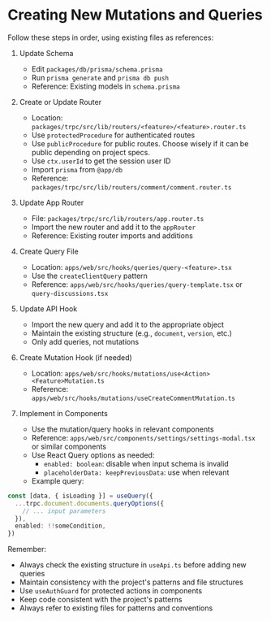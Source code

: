 # Creating New Mutations and Queries

Follow these steps in order, using existing files as references:

1. Update Schema

   - Edit `packages/db/prisma/schema.prisma`
   - Run `prisma generate` and `prisma db push`
   - Reference: Existing models in `schema.prisma`

2. Create or Update Router

   - Location: `packages/trpc/src/lib/routers/<feature>/<feature>.router.ts`
   - Use `protectedProcedure` for authenticated routes
   - Use `publicProcedure` for public routes. Choose wisely if it can be public depending on project specs.
   - Use `ctx.userId` to get the session user ID
   - Import `prisma` from `@app/db`
   - Reference: `packages/trpc/src/lib/routers/comment/comment.router.ts`

3. Update App Router

   - File: `packages/trpc/src/lib/routers/app.router.ts`
   - Import the new router and add it to the `appRouter`
   - Reference: Existing router imports and additions

4. Create Query File

   - Location: `apps/web/src/hooks/queries/query-<feature>.tsx`
   - Use the `createClientQuery` pattern
   - Reference: `apps/web/src/hooks/queries/query-template.tsx` or `query-discussions.tsx`

5. Update API Hook

   - Import the new query and add it to the appropriate object
   - Maintain the existing structure (e.g., `document`, `version`, etc.)
   - Only add queries, not mutations

6. Create Mutation Hook (if needed)

   - Location: `apps/web/src/hooks/mutations/use<Action><Feature>Mutation.ts`
   - Reference: `apps/web/src/hooks/mutations/useCreateCommentMutation.ts`

7. Implement in Components

   - Use the mutation/query hooks in relevant components
   - Reference: `apps/web/src/components/settings/settings-modal.tsx` or similar components
   - Use React Query options as needed:
     - `enabled: boolean`: disable when input schema is invalid
     - `placeholderData: keepPreviousData`: use when relevant
   - Example query:

```ts
const [data, { isLoading }] = useQuery({
  ...trpc.document.documents.queryOptions({
    // ... input parameters
  }),
  enabled: !!someCondition,
})
```

Remember:

- Always check the existing structure in `useApi.ts` before adding new queries
- Maintain consistency with the project's patterns and file structures
- Use `useAuthGuard` for protected actions in components
- Keep code consistent with the project's patterns
- Always refer to existing files for patterns and conventions
